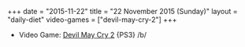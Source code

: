 +++
date = "2015-11-22"
title = "22 November 2015 (Sunday)"
layout = "daily-diet"
video-games = ["devil-may-cry-2"]
+++

<ul>
<li class="entry video-games">Video Game: <a href="/video-games/devil-may-cry-2">Devil May Cry 2</a> {PS3} /b/</li>
</ul>